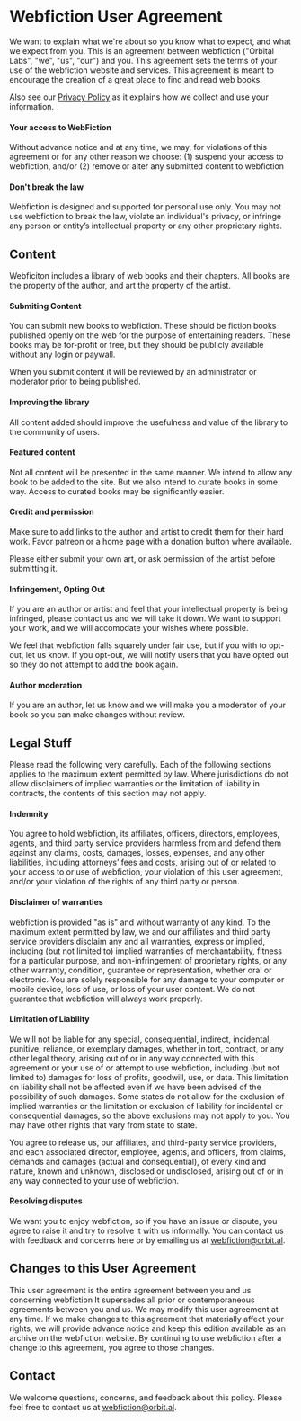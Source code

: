 Webfiction User Agreement
=========================

We want to explain what we're about so you know what to expect, and what we expect from you. This is an agreement between webfiction ("Orbital Labs", "we", "us", "our") and you. This agreement sets the terms of your use of the webfiction website and services. This agreement is meant to encourage the creation of a great place to find and read web books.

Also see our [Privacy Policy](./privacy-policy.md) as it explains how we collect and use your information.

#### Your access to WebFiction

Without advance notice and at any time, we may, for violations of this agreement or for any other reason we choose: (1) suspend your access to webfiction, and/or (2) remove or alter any submitted content to webfiction

#### Don't break the law

Webfiction is designed and supported for personal use only. You may not use webfiction to break the law, violate an individual's privacy, or infringe any person or entity’s intellectual property or any other proprietary rights.

Content
-------

Webficiton includes a library of web books and their chapters. All books are the property of the author, and art the property of the artist.

#### Submiting Content

You can submit new books to webfiction. These should be fiction books published openly on the web for the purpose of entertaining readers. These books may be for-profit or free, but they should be publicly available without any login or paywall.

When you submit content it will be reviewed by an administrator or moderator prior to being published.

#### Improving the library

All content added should improve the usefulness and value of the library to the community of users.

#### Featured content

Not all content will be presented in the same manner. We intend to allow any book to be added to the site. But we also intend to curate books in some way. Access to curated books may be significantly easier.

#### Credit and permission

Make sure to add links to the author and artist to credit them for their hard work. Favor patreon or a home page with a donation button where available.

Please either submit your own art, or ask permission of the artist before submitting it.

#### Infringement, Opting Out

If you are an author or artist and feel that your intellectual property is being infringed, please contact us and we will take it down. We want to support your work, and we will accomodate your wishes where possible.

We feel that webfiction falls squarely under fair use, but if you with to opt-out, let us know. If you opt-out, we will notify users that you have opted out so they do not attempt to add the book again.

#### Author moderation

If you are an author, let us know and we will make you a moderator of your book so you can make changes without review.

Legal Stuff
-----------

Please read the following very carefully. Each of the following sections applies to the maximum extent permitted by law. Where jurisdictions do not allow disclaimers of implied warranties or the limitation of liability in contracts, the contents of this section may not apply.

#### Indemnity

You agree to hold webfiction, its affiliates, officers, directors, employees, agents, and third party service providers harmless from and defend them against any claims, costs, damages, losses, expenses, and any other liabilities, including attorneys’ fees and costs, arising out of or related to your access to or use of webfiction, your violation of this user agreement, and/or your violation of the rights of any third party or person.

#### Disclaimer of warranties

webfiction is provided "as is" and without warranty of any kind. To the maximum extent permitted by law, we and our affiliates and third party service providers disclaim any and all warranties, express or implied, including (but not limited to) implied warranties of merchantability, fitness for a particular purpose, and non-infringement of proprietary rights, or any other warranty, condition, guarantee or representation, whether oral or electronic. You are solely responsible for any damage to your computer or mobile device, loss of use, or loss of your user content. We do not guarantee that webfiction will always work properly.

#### Limitation of Liability

We will not be liable for any special, consequential, indirect, incidental, punitive, reliance, or exemplary damages, whether in tort, contract, or any other legal theory, arising out of or in any way connected with this agreement or your use of or attempt to use webfiction, including (but not limited to) damages for loss of profits, goodwill, use, or data. This limitation on liability shall not be affected even if we have been advised of the possibility of such damages. Some states do not allow for the exclusion of implied warranties or the limitation or exclusion of liability for incidental or consequential damages, so the above exclusions may not apply to you. You may have other rights that vary from state to state.

You agree to release us, our affiliates, and third-party service providers, and each associated director, employee, agents, and officers, from claims, demands and damages (actual and consequential), of every kind and nature, known and unknown, disclosed or undisclosed, arising out of or in any way connected to your use of webfiction.

#### Resolving disputes

We want you to enjoy webfiction, so if you have an issue or dispute, you agree to raise it and try to resolve it with us informally. You can contact us with feedback and concerns here or by emailing us at webfiction@orbit.al.

Changes to this User Agreement
------------------------------

This user agreement is the entire agreement between you and us concerning webfiction It supersedes all prior or contemporaneous agreements between you and us. We may modify this user agreement at any time. If we make changes to this agreement that materially affect your rights, we will provide advance notice and keep this edition available as an archive on the webfiction website. By continuing to use webfiction after a change to this agreement, you agree to those changes.

Contact
-------

We welcome questions, concerns, and feedback about this policy. Please feel free to contact us at webfiction@orbit.al.
